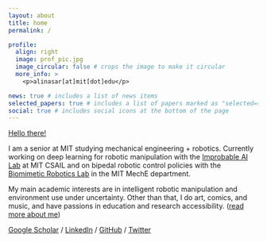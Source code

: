 ```yaml
---
layout: about
title: home
permalink: /

profile:
  align: right
  image: prof_pic.jpg
  image_circular: false # crops the image to make it circular
  more_info: >
    <p>alinasar[at]mit[dot]edu</p>

news: true # includes a list of news items
selected_papers: true # includes a list of papers marked as "selected={true}"
social: true # includes social icons at the bottom of the page
---
```


[Hello there!](https://www.youtube.com/watch?v=rEq1Z0bjdwc)

I am a senior at MIT studying mechanical engineering + robotics. Currently working on deep learning for robotic manipulation with the [Improbable AI Lab](https://people.csail.mit.edu/pulkitag/) at MIT CSAIL and on bipedal robotic control policies with the [Biomimetic Robotics Lab](https://biomimetics.mit.edu/) in the MIT MechE department.

My main academic interests are in intelligent robotic manipulation and environment use under uncertainty. Other than that, I do art, comics, and music, and have passions in education and research accessibility. ([read more about me](https://alinasarmiento.github.io/about/))

[Google Scholar](https://scholar.google.com/citations?hl=en&user=3-k-F_kAAAAJ)  /  [LinkedIn](https://www.linkedin.com/in/alina-sarmiento/)  /  [GitHub](https://github.com/alinasarmiento)  /  [Twitter](https://twitter.com/greysarmi)
